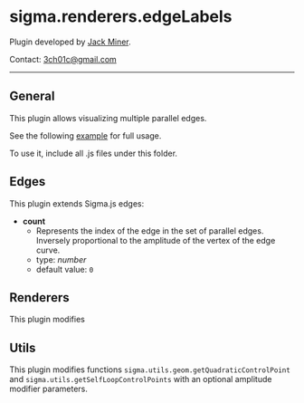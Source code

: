 sigma.renderers.edgeLabels
==================

Plugin developed by [Jack Miner](https://github.com/3ch01c).

Contact: 3ch01c@gmail.com

---
## General
This plugin allows visualizing multiple parallel edges.

See the following [example](../../examples/parallel-edges.html) for full usage.

To use it, include all .js files under this folder.

## Edges

This plugin extends Sigma.js edges:

 * **count**
   * Represents the index of the edge in the set of parallel edges. Inversely proportional to the amplitude of the vertex of the edge curve.
   * type: *number*
   * default value: `0`

## Renderers

This plugin modifies

## Utils

This plugin modifies functions `sigma.utils.geom.getQuadraticControlPoint` and `sigma.utils.getSelfLoopControlPoints` with an optional amplitude modifier parameters.
